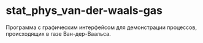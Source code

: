 # stat_phys_van-der-waals-gas

Программа с графическим интерфейсом для демонстрации процессов, происходящих в газе  Ван-дер-Ваальса.